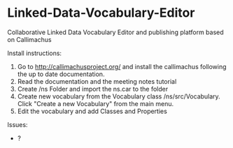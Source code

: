 Linked-Data-Vocabulary-Editor
================================

Collaborative Linked Data Vocabulary Editor and publishing platform based on Callimachus

Install instructions:

1. Go to http://callimachusproject.org/ and install the callimachus following the up to date documentation.
2. Read the documentation and the meeting notes tutorial
2. Create /ns Folder and import the ns.car to the folder
3. Create new vocabulary from the Vocabulary class /ns/src/Vocabulary. Click "Create a new Vocabulary" from the main menu.
4. Edit the vocabulary and add Classes and Properties

Issues:

* ?
